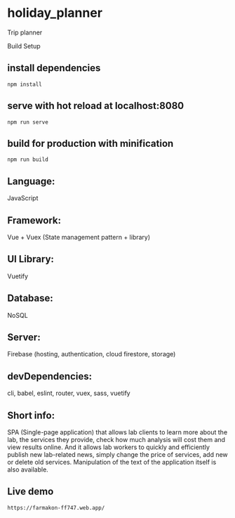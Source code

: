 # holiday_planner
Trip planner


Build Setup

## install dependencies
   `npm install`

## serve with hot reload at localhost:8080
   `npm run serve`

## build for production with minification
   `npm run build`

## Language: 
   JavaScript
## Framework: 
   Vue + Vuex (State management pattern + library)
## UI Library: 
   Vuetify
## Database: 
   NoSQL
## Server: 
   Firebase (hosting, authentication, cloud firestore, storage)
## devDependencies:
   cli, babel, eslint, router, vuex, sass, vuetify

## Short info: 
   SPA (Single-page application) that allows lab clients to learn more about the lab, the services they provide, check how much analysis will cost them and view results online.    And it allows lab workers to quickly and efficiently publish new lab-related news, simply change the price of services, add new or delete old services. Manipulation of the      text of the application itself is also available.

## Live demo 
    https://farmakon-ff747.web.app/
